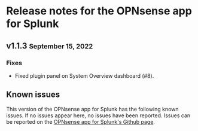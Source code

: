 # Release notes for the OPNsense app for Splunk

## v1.1.3 <small>September 15, 2022</small>

### Fixes

- Fixed plugin panel on System Overview dashboard (#8).

## Known issues

This version of the OPNsense app for Splunk has the following known issues. If no issues appear here, no issues have been reported. Issues can be reported on the [OPNsense app for Splunk's Github page](https://github.com/ZachChristensen28/Opnsense_App_for_Splunk/issues).
